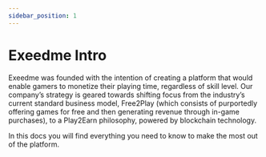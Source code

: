 ```yaml
---
sidebar_position: 1
---
```


# Exeedme Intro

Exeedme was founded with the intention of creating a platform that would enable gamers to monetize their playing time, regardless of skill level. Our company’s strategy is geared towards shifting focus from the industry’s current standard business model, Free2Play (which consists of purportedly offering games for free and then generating revenue through in-game purchases), to a Play2Earn philosophy, powered by blockchain technology.

In this docs you will find everything you need to know to make the most out of the platform.
